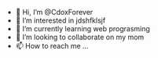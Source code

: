 - 👋 Hi, I’m @CdoxForever
- 👀 I’m interested in jdshfklsjf
- 🌱 I’m currently learning web prograsming
- 💞️ I’m looking to collaborate on my mom
- 📫 How to reach me ...

<!---
CdoxForever/CdoxForever is a ✨ special ✨ repository because its `README.md` (this file) appears on your GitHub profile.
You can click the Preview link to take a look at your changes.
--->
